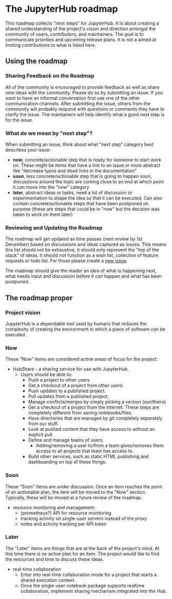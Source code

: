 # The JupyterHub roadmap

This roadmap collects "next steps" for JupyterHub. It is about creating a
shared understanding of the project's vision and direction amongst
the community of users, contributors, and maintainers.
The goal is to communicate priorities and upcoming release plans.
It is not a aimed at limiting contributions to what is listed here.

## Using the roadmap

### Sharing Feedback on the Roadmap

All of the community is encouraged to provide feedback as well as share new
ideas with the community. Please do so by submitting an issue. If you want to
have an informal conversation first use one of the other communication channels.
After submitting the issue, others from the community will probably
respond with questions or comments they have to clarify the issue. The
maintainers will help identify what a good next step is for the issue.

### What do we mean by "next step"?

When submitting an issue, think about what "next step" category best describes
your issue:

- **now**, concrete/actionable step that is ready for someone to start work on.
  These might be items that have a link to an issue or more abstract like
  "decrease typos and dead links in the documentation"
- **soon**, less concrete/actionable step that is going to happen soon,
  discussions around the topic are coming close to an end at which point it can
  move into the "now" category
- **later**, abstract ideas or tasks, need a lot of discussion or
  experimentation to shape the idea so that it can be executed. Can also
  contain concrete/actionable steps that have been postponed on purpose
  (these are steps that could be in "now" but the decision was taken to work on
  them later)

### Reviewing and Updating the Roadmap

The roadmap will get updated as time passes (next review by 1st December) based
on discussions and ideas captured as issues.
This means this list should not be exhaustive, it should only represent
the "top of the stack" of ideas. It should
not function as a wish list, collection of feature requests or todo list.
For those please create a
[new issue](https://github.com/jupyterhub/jupyterhub/issues/new).

The roadmap should give the reader an idea of what is happening next, what needs
input and discussion before it can happen and what has been postponed.

## The roadmap proper

### Project vision

JupyterHub is a dependable tool used by humans that reduces the complexity of
creating the environment in which a piece of software can be executed.

### Now

These "Now" items are considered active areas of focus for the project:

- HubShare - a sharing service for use with JupyterHub.
  - Users should be able to:
    - Push a project to other users.
    - Get a checkout of a project from other users.
    - Push updates to a published project.
    - Pull updates from a published project.
    - Manage conflicts/merges by simply picking a version (our/theirs)
    - Get a checkout of a project from the internet. These steps are completely different from saving notebooks/files.
    - Have directories that are managed by git completely separately from our stuff.
    - Look at pushed content that they have access to without an explicit pull.
    - Define and manage teams of users.
      - Adding/removing a user to/from a team gives/removes them access to all projects that team has access to.
    - Build other services, such as static HTML publishing and dashboarding on top of these things.

### Soon

These "Soon" items are under discussion. Once an item reaches the point of an
actionable plan, the item will be moved to the "Now" section. Typically,
these will be moved at a future review of the roadmap.

- resource monitoring and management:
  - (prometheus?) API for resource monitoring
  - tracking activity on single-user servers instead of the proxy
  - notes and activity tracking per API token

### Later

The "Later" items are things that are at the back of the project's mind. At this
time there is no active plan for an item. The project would like to find the
resources and time to discuss these ideas.

- real-time collaboration
  - Enter into real-time collaboration mode for a project that starts a shared execution context.
  - Once the single-user notebook package supports realtime collaboration,
    implement sharing mechanism integrated into the Hub.
